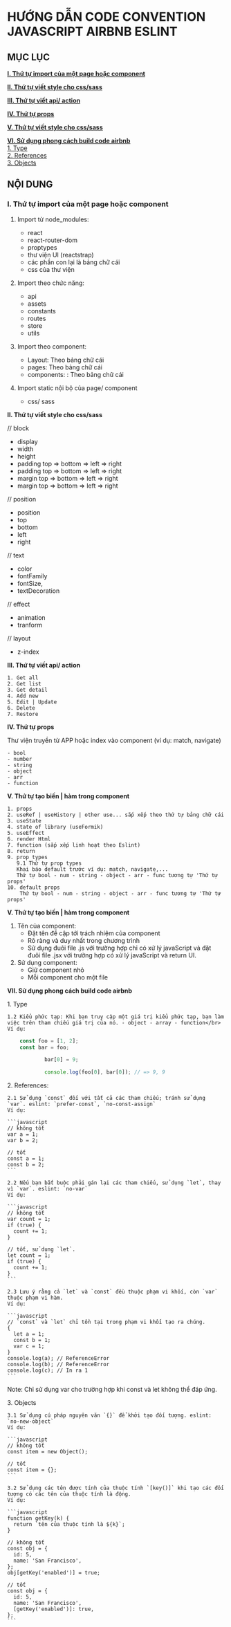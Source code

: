 # **HƯỚNG DẪN CODE CONVENTION JAVASCRIPT AIRBNB ESLINT**

## **MỤC LỤC**

[**I. Thứ tự import của một page hoặc component**](#I_link)

[**II. Thứ tự viết style cho css/sass**](#II_link)

[**III. Thứ tự viết api/ action**](#III_link)

[**IV. Thứ tự props**](#IV_link)

[**V. Thứ tự viết style cho css/sass**](#V_link)

[**VI. Sử dụng phong cách build code airbnb**](#VI_link)</br>
    [1. Type](#Type_link)</br>
    [2. References](#References_link)</br>
    [3. Objects](#Objects_link)<br>

## **NỘI DUNG**
### **<span id="I_link">I. Thứ tự import của một page hoặc component</span>**
1. Import từ node_modules:

   - react
   - react-router-dom
   - proptypes
   - thư viện UI (reactstrap)
   - các phần con lại là bảng chữ cái
   - css của thư viện

2. Import theo chức năng:

   - api
   - assets
   - constants
   - routes
   - store
   - utils

3. Import theo component:

   - Layout: Theo bảng chữ cái
   - pages: Theo bảng chữ cái
   - components: : Theo bảng chữ cái

4. Import static nội bộ của page/ component

   - css/ sass

**<span id="II_link">II. Thứ tự viết style cho css/sass</span>**

// block
- display
- width
- height
- padding top => bottom => left => right
- padding top => bottom => left => right
- margin top => bottom => left => right
- margin top => bottom => left => right

// position
- position
- top
- bottom
- left
- right

// text
- color
- fontFamily
- fontSize,
- textDecoration

// effect
- animation
- tranform

// layout
- z-index

**<span id="III_link">III. Thứ tự viết api/ action</span>**

    1. Get all
    2. Get list
    3. Get detail
    4. Add new
    5. Edit | Update
    6. Delete
    7. Restore

**<span id="IV_link">IV. Thứ tự props</span>**

Thư viện truyền từ APP hoặc index vào component (ví dụ: match, navigate)

    - bool
    - number
    - string
    - object
    - arr
    - function

**<span id="V_link">V. Thứ tự tạo biến | hàm trong component</span>**

    1. props
    2. useRef | useHistory | other use... sắp xếp theo thứ tự bảng chữ cái
    3. useState
    4. state of library (useFormik)
    5. useEffect
    6. render Html
    7. function (sắp xếp linh hoạt theo Eslint)
    8. return
    9. prop types
       9.1 Thứ tự prop types
       Khai báo default trước ví dụ: match, navigate,...
       Thứ tự bool - num - string - object - arr - func tương tự 'Thứ tự props'
    10. default props
        Thứ tự bool - num - string - object - arr - func tương tự 'Thứ tự props'

**<span id="V_link">V. Thứ tự tạo biến | hàm trong component</span>**

1. Tên của component:</br>
   - Đặt tên đề cập tới trách nhiệm của component
   - Rõ ràng và duy nhất trong chương trình
   - Sử dụng đuôi file .js với trường hợp chỉ có xử lý javaScript và đặt đuôi file .jsx với trường hợp có xử lý javaScript và return UI.
2. Sử dụng component:</br>
   - Giữ component nhỏ
   - Mỗi component cho một file

**<span id="VI_link">VII. Sử dụng phong cách build code airbnb</span>**</br>

<span id="Type_link">1. Type</span>

    1.2 Kiểu phức tạp: Khi bạn truy cập một giá trị kiểu phức tạp, bạn làm việc trên tham chiếu giá trị của nó. - object - array - function</br>
    Ví dụ:
```javascript
    const foo = [1, 2];
    const bar = foo;

            bar[0] = 9;

            console.log(foo[0], bar[0]); // => 9, 9
```
<span id="References_link">2. References:</span>

    2.1 Sử dụng `const` đối với tất cả các tham chiếu; tránh sử dụng `var`. eslint: `prefer-const`, `no-const-assign`
    Ví dụ:

    ```javascript
    // không tốt
    var a = 1;
    var b = 2;

    // tốt
    const a = 1;
    const b = 2;
    ```
    
    2.2 Nếu bạn bắt buộc phải gán lại các tham chiếu, sử dụng `let`, thay vì `var`. eslint: `no-var`
    Ví dụ:

    ```javascript
    // không tốt
    var count = 1;
    if (true) {
      count += 1;
    }

    // tốt, sử dụng `let`.
    let count = 1;
    if (true) {
      count += 1;
    }
    ```
    
    2.3 Lưu ý rằng cả `let` và `const` đều thuộc phạm vi khối, còn `var` thuộc phạm vi hàm.
    Ví dụ:

    ```javascript
    // `const` và `let` chỉ tồn tại trong phạm vi khối tạo ra chúng.
    {
      let a = 1;
      const b = 1;
      var c = 1;
    }
    console.log(a); // ReferenceError
    console.log(b); // ReferenceError
    console.log(c); // In ra 1
    ```

Note: Chỉ sử dụng var cho trường hợp khi const và let không thể đáp ứng.

<span id="Objects_link">3. Objects</span>

    3.1 Sử dụng cú pháp nguyên văn `{}` để khởi tạo đối tượng. eslint: `no-new-object`
    Ví dụ:

    ```javascript
    // không tốt
    const item = new Object();

    // tốt
    const item = {};
    ```

    3.2 Sử dụng các tên được tính của thuộc tính `[key()]` khi tạo các đối tượng có các tên của thuộc tính là động.
    Ví dụ:

    ```javascript
    function getKey(k) {
      return `tên của thuộc tính là ${k}`;
    }

    // không tốt
    const obj = {
      id: 5,
      name: 'San Francisco',
    };
    obj[getKey('enabled')] = true;

    // tốt
    const obj = {
      id: 5,
      name: 'San Francisco',
      [getKey('enabled')]: true,
    };
    ```
